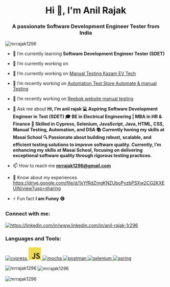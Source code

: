 <h1 align="center">Hi 👋, I'm Anil Rajak</h1>
<h3 align="center">A passionate Software Development Engineer Tester from India</h3>

<p align="left"> <img src="https://komarev.com/ghpvc/?username=mrrajak1296&label=Profile%20views&color=0e75b6&style=flat" alt="mrrajak1296" /> </p>

- 🌱 I’m currently learning **Software Development Engineer Tester (SDET)**

- 🔭 I’m currently working on 
- 🔭 I’m currently working on [Manual Testing Kazam EV Tech](https://github.com/mrrajak1296/Kazam-EV-QA-Manual-Tesing)

- 🔭 I’m recently working on [Automation Test Store Automate & manual Testing](https://github.com/mrrajak1296/Automation)

- 🔭 I’m recently working on [Reebok website manual testing](https://github.com/mrrajak1296/mrrajak1296)

- 💬 Ask me about **Hi, I’m anil rajak 💻 Aspiring Software Development Engineer in Test (SDET) 🎓 BE in Electrical Engineering | MBA in HR & Finance 🚀 Skilled in Cypress, Selenium, JavaScript, Java, HTML, CSS, Manual Testing, Automation, and DSA 📚 Currently honing my skills at Masai School 🔍 Passionate about building robust, scalable, and efficient testing solutions to improve software quality. Currently, I’m enhancing my skills at Masai School, focusing on delivering exceptional software quality through rigorous testing practices.**

- 📫 How to reach me **mrrajak1296@gmail.com**

- 📄 Know about my experiences https://drive.google.com/file/d/1xYfRdZmgKNZUboPyzbPSXw2CG2KXEUiN/view?usp=sharing

- ⚡ Fun fact **I am Funny 😅**

<h3 align="left">Connect with me:</h3>
<p align="left">
<a href="https://linkedin.com/in/https://linkedin.com/in/www.linkedin.com/in/anil-rajak-1r296" target="blank"><img align="center" src="https://raw.githubusercontent.com/rahuldkjain/github-profile-readme-generator/master/src/images/icons/Social/linked-in-alt.svg" alt="https://linkedin.com/in/www.linkedin.com/in/anil-rajak-1r296" height="30" width="40" /></a>
</p>

<h3 align="left">Languages and Tools:</h3>
<p align="left"> <a href="https://www.cypress.io" target="_blank" rel="noreferrer"> <img src="https://raw.githubusercontent.com/simple-icons/simple-icons/6e46ec1fc23b60c8fd0d2f2ff46db82e16dbd75f/icons/cypress.svg" alt="cypress" width="40" height="40"/> </a> <a href="https://developer.mozilla.org/en-US/docs/Web/JavaScript" target="_blank" rel="noreferrer"> <img src="https://raw.githubusercontent.com/devicons/devicon/master/icons/javascript/javascript-original.svg" alt="javascript" width="40" height="40"/> </a> <a href="https://mochajs.org" target="_blank" rel="noreferrer"> <img src="https://www.vectorlogo.zone/logos/mochajs/mochajs-icon.svg" alt="mocha" width="40" height="40"/> </a> <a href="https://postman.com" target="_blank" rel="noreferrer"> <img src="https://www.vectorlogo.zone/logos/getpostman/getpostman-icon.svg" alt="postman" width="40" height="40"/> </a> <a href="https://www.selenium.dev" target="_blank" rel="noreferrer"> <img src="https://raw.githubusercontent.com/detain/svg-logos/780f25886640cef088af994181646db2f6b1a3f8/svg/selenium-logo.svg" alt="selenium" width="40" height="40"/> </a> <a href="https://spring.io/" target="_blank" rel="noreferrer"> <img src="https://www.vectorlogo.zone/logos/springio/springio-icon.svg" alt="spring" width="40" height="40"/> </a> </p>

<p><img align="left" src="https://github-readme-stats.vercel.app/api/top-langs?username=mrrajak1296&show_icons=true&locale=en&layout=compact" alt="mrrajak1296" /></p>

<p>&nbsp;<img align="center" src="https://github-readme-stats.vercel.app/api?username=mrrajak1296&show_icons=true&locale=en" alt="mrrajak1296" /></p>

<p><img align="center" src="https://github-readme-streak-stats.herokuapp.com/?user=mrrajak1296&" alt="mrrajak1296" /></p>

